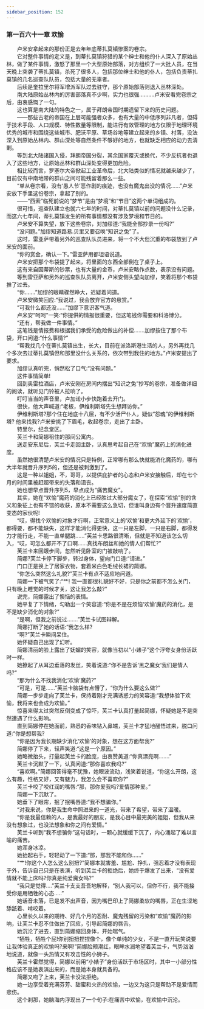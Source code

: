 ```yaml
---
sidebar_position: 152
---
```

### 第一百六十一章 欢愉  


　　卢米安拿起来的那份正是去年年底蒂扎莫镇惨案的卷宗。  
　　它对整件事情的定义是，到蒂扎莫镇狩猎的某个绅士和他的仆人深入了原始丛林，做了某件事情，激怒了那里一个大型原始部落，对方组织了一大批人员，在当天晚上突袭了蒂扎莫镇，杀死了很多人，包括那位绅士和他的仆人，包括负责蒂扎莫镇的几名巡查队队员，包括大量的无辜者。  
　　后续是奎拉里尔将军增派军队过去驻守，那个原始部落则退入丛林深处。  
　　南大陆原始丛林内的厉害部落真不少啊，实力也很强.…..….卢米安看完卷宗之后，由衷感慨了一句。  
　　这也算是南大陆的特色之一，属于拜朗帝国时期遗留下来的历史问题。  
　　——那些古老的帝国在上层可能强者众多，也有大量的中低序列非凡者，但碍于技术手段、人口规模、特性数量等限制，能进行有效管理的地方仅限于地理环境优秀的城市和围绕这些城市、肥沃平原、草场谷地等建立起来的乡镇、村落，没法深入到原始丛林内、群山深处等自然条件不够好的地方，也就缺乏相应的动力去清剿。  
　　等到北大陆诸国入侵，拜朗帝国分裂，其余国家覆灭或换代，不少反抗者也退入了这些地方，让原始丛林和群山深处变得更加危险。  
　　相比较而言，罗塞尔大帝掀起工业革命后，北大陆类似的情况就越来越少了，目前仅有中南地带的群山之间可能残留着那么一些。  
　　“单从卷宗看，没有‘愚人节’恶作剧的痕迹，也没有魔鬼出没的情况……”卢米安放下手里这份卷宗，拿起了别的。  
　　——“西索”临死前说的“梦节”是由“梦境”和“节日”这两个单词组成的。  
　　很可惜，巡查队建立也就六七年的时间，对蒂扎莫镇以前的问题没什么记录，而这六七年间，蒂扎莫镇发生的所有事情都没有涉及梦境和节日的。  
　　卢米安不算失望，放下这些卷宗，对加缪道:“我能全部抄录一份吗?”  
　　“没问题。”加缪知道路易.贝里又要召唤“知识之兔”了。  
　　这时，雷亚萨带着另外的巡查队队员进来，将一个不大但沉重的布袋放到了卢米安的面前。  
　　“你的赏金，确认一下。”雷亚萨用都坦语说道。  
　　卢米安把那个布袋提了起来，将里面的东西全部倒在了桌子上。  
　　这有来自因蒂斯的钞票，也有大量的金币，卢米安略作点数，表示没有问题。  
　　等到雷亚萨和另外的巡查队队员离开，卢米安侧头望向加缪，笑着将那个布袋推了过去。  
　　“你.……”加缪的眼睛骤然睁大，迟疑着问道。  
　　卢米安微笑回应:“我说过，我会放弃官方的悬赏。”  
　　“可我什么都还没……”加缪下意识客气道。  
　　卢米安“呵呵”一笑:“你提供的情报很重要，但这笔钱你需要和科洛博分。  
　　“还有，帮我做一件事情。”  
　　这笔钱是情报费和根据我们承受的危险做出的补偿.……加缪按住了那个布袋，开口问道:“什么事情?”  
　　“帮我找几个在蒂扎莫镇出生，长大，目前在派洛斯港生活的人，另外再找几个多次去过蒂扎莫镇但和那里没什么关系的，依次带到我住的地方。”卢米安提出了要求。  
　　加缪认真听完，悄然松了口气:“没有问题。”  
　　这件事情简单!  
　　回到奥雷拉酒店，卢米安刚在房间内摆出“知识之兔”抄写的卷宗，准备做详细的阅读，就听见门铃被人拉响了。  
　　叮叮当当的声音里，卢加诺小步快跑着去开门。  
　　很快，他大声喊道:“老板，伊维利斯塔先生想拜访你。”  
　　伊维利斯塔?那个住在地底十八层，有不少活尸仆人，疑似“怨魂”的伊维利斯塔? 他来找我?卢米安挑了下眉毛，收起卷宗，走出了主卧。  
　　特里尔，纪念堂区。  
　　芙兰卡和简娜租住的那间公寓内。  
　　送走安东尼后，芙兰卡走回主卧，认真思考起自己在“欢愉”魔药上的消化进度。  
　　虽然她很清楚卢米安的情况只是特例，正常哪有那么快就能消化魔药的，哪有大半年就晋升序列5的，但还是被刺激到了。  
　　这是一种以姐姐，不，哥哥，以提供庇护者的心态和卢米安接触后，却在七个月的时间里被赶超带来的失落和沮丧。  
　　她也想早点晋升序列5，早点成为“痛苦魔女”。  
　　其实，她在“欢愉”魔药的消化上已经胜过大部分魔女了，在探索“欢愉”别的含义和象征上也有不错的收获，原本不需要这么急切，但谁叫身边有个晋升速度简直变态的家伙呢!  
　　“哎，得找个欢愉的对象才行啊，正常意义上的‘欢愉’和更大外延下的‘欢愉’，都得要，都不能缺失，这样才能消化得更快，这一只是左脚，一只是右脚，都得发力才能行走，不能一直单腿跳……”芙兰卡思路很清晰，但就是不知道该怎么切入，“哎，可怎么都开不了口啊……真找布朗丝和她的情人们帮忙?”  
　　芙兰卡来回踱步间，忽然听见卧室的门被敲响了。  
　　简娜?芙兰卡停下脚步，转过身体，望向门口道:“请进。”  
　　门口正是换上了居家衣物，套着米白色毛绒长裙的简娜。  
　　“你怎么突然这么礼貌?”芙兰卡有点不适应地问道。  
　　简娜一下被气笑了:“艹! 我一直都很礼貌好不好，只是你之前都不怎么关门，只有晚上睡觉的时候才关，这让我怎么敲?”  
　　说完，简娜露出了懊恼的表情。  
　　她平复了下情绪，勾勒出一个笑容道:“你是不是在烦恼‘欢愉’魔药的消化，是不是缺少消化的对象?”  
　　“是啊，但我之前说过.……”芙兰卡试图辩解。  
　　简娜打断了她的话语:“我怎么样?  
　　“啊?”芙兰卡瞬间呆住。  
　　她怀疑自己出现了幻听。  
　　简娜清丽的脸上露出了妩媚的笑容，就像当初以“小婊子”这个浮夸女身份活跃时一样。  
　　她撩起了从耳边垂落的发丝，笑着说道:“你不是告诉‘黑之魔女’我们是情人吗?“  
　　“那为什么不找我消化‘欢愉’魔药?”  
　　“可是，可是……”芙兰卡脑袋有点懵了，“你为什么要这么做?”  
　　简娜一步步走向了芙兰卡，保持着刚才充满诱惑力的笑容道:“我想体验下欢愉，我将来也会成为欢愉。”  
　　惊喜来得太过突然反倒变成了惊吓，芙兰卡认真打量起简娜，怀疑她是不是突然遭遇了什么影响。  
　　直到简娜停在她面前，熟悉的香味钻入鼻端，芙兰卡才猛地醒悟过来，脱口问道:“你是想帮我?  
　　“你是因为我长期缺少消化‘欢愉’的对象，想在这方面帮我?”  
　　简娜停了下来，轻声笑道:“这是一个原因。”  
　　她略微抬头，打量起芙兰卡的脸庞，由衷赞美道:“你真漂亮啊....…”  
　　芙兰卡沉默了一下，认真问道:“那你喜欢我吗?”  
　　“喜欢啊。”简娜回答得毫不犹豫，她眼波流动，浅笑着说道，“你这么开朗，这么有趣，性格又好，又有魅力，我怎么会不喜欢你?”  
　　芙兰卡咬了咬红润的嘴唇:“那，那你爱我吗?爱情那种爱。”  
　　简娜一下沉默了。  
　　她垂下了眼帘，抿了抿嘴唇道:“我不想骗你。”  
　　“对我来说，你是我生命中照进来的一道光，带来了希望，带来了温暖。  
　　“你是我最信赖的人，是我最好的朋友，是我心目中最完美的姐姐，但我从来没有想象过，也没法想象和你之间有爱情。”  
　　芙兰卡听到“我不想骗你”这句话时，一颗心就缓缓下沉了，内心涌起了难以言喻的痛苦。  
　　她浑身冰凉。  
　　她抬起右手，轻轻动了一下道:“那，那我不能和你......”  
　　“艹!你这个人怎么这么别扭?”简娜本就害羞、尴尬、挣扎，强忍着才没有表现于外，告诉自己只是在表演，听到芙兰卡的拒绝后，她终于爆发了出来，“没有爱情就不能上床吗?你真是纯爱魔女吗?”  
　　“我只是觉得.…”芙兰卡支支吾吾地解释，“别人我可以，但你不行，我不能接受你是用牺牲的心态..…”  
　　她话音未落，已是发不出声音，因为嘴巴印上了简娜柔软的嘴唇，正在生涩地舔舐着、啃咬着。  
　　心里长久以来的期待、好几个月的忍耐、魔鬼残留的污染和“欢愉”魔药的影响，让芙兰卡忍不住做出了回应，引导起简娜的唇舌。  
　　她沉沦了进去，直到简娜缩回身体，开始喘气。  
　　“牺牲，牺牲个屁!你别扭扭捏捏像个，像个单纯的少女，不是一直开玩笑说要让我体验真正的欢愉吗?来啊!”简娜脸颊潮红，眼眸水润地望着芙兰卡，气势汹汹地说道，就像一头热情又有攻击性的小狮子。  
　　芙兰卡霍然觉得，简娜以前用“小婊子”身份活跃于市场区时，其中一小部分性格应该不是她表演出来的，而是她本身就具备的。  
　　简娜又吻了上来，芙兰卡没法拒绝。  
　　她一边享受着充满芬芳、甜蜜和火热的欢愉，一边又为这只是帮助不是爱情而悲伤。  
　　这个刹那，她脑海内浮现出了一个句子:在痛苦中欢愉，在欢愉中沉沦。  
